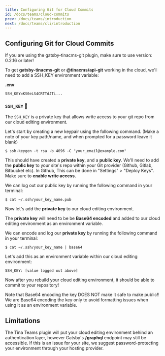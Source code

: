 ```yaml
---
title: Configuring Git for Cloud Commits
id: /docs/teams/cloud-commits
prev: /docs/teams/introduction
next: /docs/teams/cli/introduction
---
```


## Configuring Git for Cloud Commits

<tip>
If you are using the gatsby-tinacms-git plugin, make sure to use version: 0.2.16 or later!
</tip>

To get **gatsby-tinacms-git** or **@tinacms/api-git** working in the cloud, we'll need to add a SSH_KEY environment variable:

**.env**

```
SSH_KEY=KS0eLS4CRTTdJTi...
```

### `SSH_KEY` 🔑

The `SSH_KEY` is a private key that allows write access to your git repo from our cloud editing environment.

Let's start by creating a new keypair using the following command. (Make a note of your key path/name, and when prompted for a password leave it blank)

```
$ ssh-keygen -t rsa -b 4096 -C "your_email@example.com"
```

This should have created a **private key**, and a **public key**. We'll need to add the **public key** to your site's repo within your Git provider (Github, Gitlab, Bitbucket etc). In Github, This can be done in "Settings" > "Deploy Keys". Make sure to **enable write access.**

We can log out our public key by running the following command in your terminal:

```
$ cat ~/.ssh/your_key_name.pub
```

Now let's add the **private key** to our cloud editing environment.

The **private key** will need to be be **Base64 encoded** and added to our cloud editing environment as an environment variable.

We can encode and log our **private key** by running the following command in your terminal:

```
$ cat ~/.ssh/your_key_name | base64
```

Let's add this as an environment variable within our cloud editing environment:

```
SSH_KEY: [value logged out above]
```

Now after you rebuild your cloud editing environment, it should be able to commit to your repository!

<tip>
Note that Base64 encoding the key DOES NOT make it safe to make public!! We are Base64 encoding the key only to avoid formatting issues when using it as an environment variable.
</tip>

## Limitations

The Tina Teams plugin will put your cloud editing environment behind an authentication layer, however Gatsby's **/graphql** endpoint may still be accessible. If this is an issue for your site, we suggest password-protecting your environment through your hosting provider.
